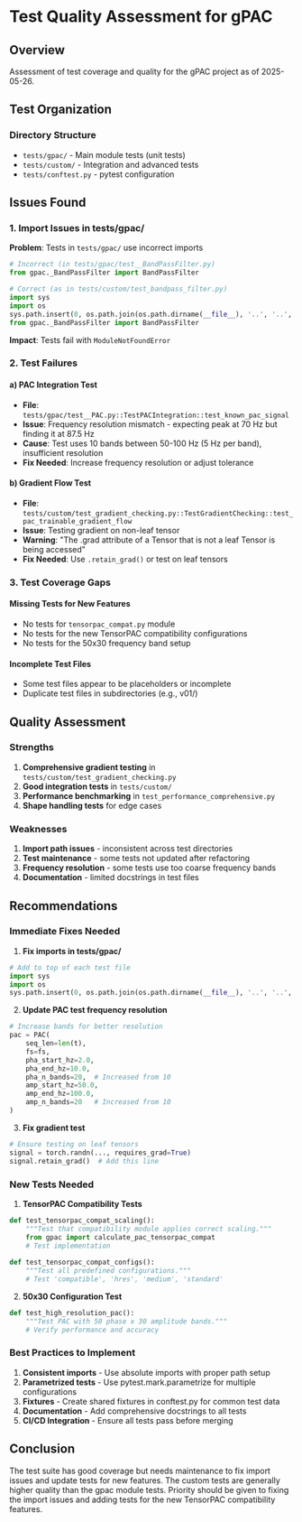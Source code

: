 # Test Quality Assessment for gPAC

## Overview
Assessment of test coverage and quality for the gPAC project as of 2025-05-26.

## Test Organization

### Directory Structure
- `tests/gpac/` - Main module tests (unit tests)
- `tests/custom/` - Integration and advanced tests
- `tests/conftest.py` - pytest configuration

## Issues Found

### 1. Import Issues in tests/gpac/
**Problem**: Tests in `tests/gpac/` use incorrect imports
```python
# Incorrect (in tests/gpac/test__BandPassFilter.py)
from gpac._BandPassFilter import BandPassFilter

# Correct (as in tests/custom/test_bandpass_filter.py)
import sys
import os
sys.path.insert(0, os.path.join(os.path.dirname(__file__), '..', '..', 'src'))
from gpac._BandPassFilter import BandPassFilter
```

**Impact**: Tests fail with `ModuleNotFoundError`

### 2. Test Failures

#### a) PAC Integration Test
- **File**: `tests/gpac/test__PAC.py::TestPACIntegration::test_known_pac_signal`
- **Issue**: Frequency resolution mismatch - expecting peak at 70 Hz but finding it at 87.5 Hz
- **Cause**: Test uses 10 bands between 50-100 Hz (5 Hz per band), insufficient resolution
- **Fix Needed**: Increase frequency resolution or adjust tolerance

#### b) Gradient Flow Test
- **File**: `tests/custom/test_gradient_checking.py::TestGradientChecking::test_pac_trainable_gradient_flow`
- **Issue**: Testing gradient on non-leaf tensor
- **Warning**: "The .grad attribute of a Tensor that is not a leaf Tensor is being accessed"
- **Fix Needed**: Use `.retain_grad()` or test on leaf tensors

### 3. Test Coverage Gaps

#### Missing Tests for New Features
- No tests for `tensorpac_compat.py` module
- No tests for the new TensorPAC compatibility configurations
- No tests for the 50x30 frequency band setup

#### Incomplete Test Files
- Some test files appear to be placeholders or incomplete
- Duplicate test files in subdirectories (e.g., v01/)

## Quality Assessment

### Strengths
1. **Comprehensive gradient testing** in `tests/custom/test_gradient_checking.py`
2. **Good integration tests** in `tests/custom/`
3. **Performance benchmarking** in `test_performance_comprehensive.py`
4. **Shape handling tests** for edge cases

### Weaknesses
1. **Import path issues** - inconsistent across test directories
2. **Test maintenance** - some tests not updated after refactoring
3. **Frequency resolution** - some tests use too coarse frequency bands
4. **Documentation** - limited docstrings in test files

## Recommendations

### Immediate Fixes Needed

1. **Fix imports in tests/gpac/**
```python
# Add to top of each test file
import sys
import os
sys.path.insert(0, os.path.join(os.path.dirname(__file__), '..', '..', 'src'))
```

2. **Update PAC test frequency resolution**
```python
# Increase bands for better resolution
pac = PAC(
    seq_len=len(t),
    fs=fs,
    pha_start_hz=2.0,
    pha_end_hz=10.0,
    pha_n_bands=20,  # Increased from 10
    amp_start_hz=50.0,
    amp_end_hz=100.0,
    amp_n_bands=20   # Increased from 10
)
```

3. **Fix gradient test**
```python
# Ensure testing on leaf tensors
signal = torch.randn(..., requires_grad=True)
signal.retain_grad()  # Add this line
```

### New Tests Needed

1. **TensorPAC Compatibility Tests**
```python
def test_tensorpac_compat_scaling():
    """Test that compatibility module applies correct scaling."""
    from gpac import calculate_pac_tensorpac_compat
    # Test implementation
    
def test_tensorpac_compat_configs():
    """Test all predefined configurations."""
    # Test 'compatible', 'hres', 'medium', 'standard'
```

2. **50x30 Configuration Test**
```python
def test_high_resolution_pac():
    """Test PAC with 50 phase x 30 amplitude bands."""
    # Verify performance and accuracy
```

### Best Practices to Implement

1. **Consistent imports** - Use absolute imports with proper path setup
2. **Parametrized tests** - Use pytest.mark.parametrize for multiple configurations
3. **Fixtures** - Create shared fixtures in conftest.py for common test data
4. **Documentation** - Add comprehensive docstrings to all tests
5. **CI/CD Integration** - Ensure all tests pass before merging

## Conclusion

The test suite has good coverage but needs maintenance to fix import issues and update tests for new features. The custom tests are generally higher quality than the gpac module tests. Priority should be given to fixing the import issues and adding tests for the new TensorPAC compatibility features.